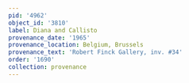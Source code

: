 ```yaml
---
pid: '4962'
object_id: '3810'
label: Diana and Callisto
provenance_date: '1965'
provenance_location: Belgium, Brussels
provenance_text: 'Robert Finck Gallery, inv. #34'
order: '1690'
collection: provenance
---
```

